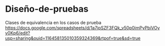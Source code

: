 # Diseño-de-pruebas
Clases de equivalencia en los casos de prueba
https://docs.google.com/spreadsheets/d/1a7ipSZF3FQk_v50p0imPyPbiVOyv0Kp6/edit?usp=sharing&ouid=116458135010359324369&rtpof=true&sd=true
